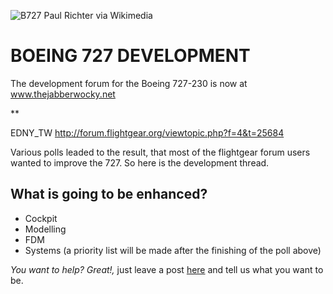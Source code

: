 ![B727 Paul Richter via Wikimedia](http://upload.wikimedia.org/wikipedia/commons/thumb/2/23/Boeing_727-LAB.jpg/800px-Boeing_727-LAB.jpg)

BOEING 727 DEVELOPMENT
==

The development forum for the Boeing 727-230 is now at<br>
www.thejabberwocky.net

**

EDNY_TW
http://forum.flightgear.org/viewtopic.php?f=4&t=25684

Various polls leaded to the result, that most of the flightgear forum users wanted to improve the 727. So here is the development thread.

What is going to be enhanced?
--
* Cockpit
* Modelling
* FDM
* Systems (a priority list will be made after the finishing of the poll above)

*You want to help? Great!,* 
just leave a post <a href="http://thejabberwocky.net/viewtopic.php?f=15&t=86">here</a> and tell us what you want to be.